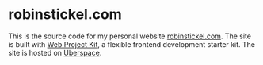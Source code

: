 # robinstickel.com

This is the source code for my personal website [robinstickel.com](http://robinstickel.com). The site is built with [Web Project Kit](https://github.com/me-and-company/web-project-kit), a flexible frontend development starter kit. The site is hosted on [Uberspace](http://uberspace.de).
